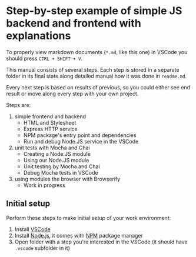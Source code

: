 # Step-by-step example of simple JS backend and frontend with explanations
To properly view markdown documents (`*.md`, like this one) in VSCode you should press `CTRL + SHIFT + V`.

This manual consists of several steps. Each step is stored in a separate folder in its final state along detailed manual how it was done in `readme.md`.

Every next step is based on results of previous, so you could either see end result or move along every step with your own project.

Steps are:

1. simple frontend and backend
    - HTML and Stylesheet
    - Express HTTP service
    - NPM package's entry point and dependencies
    - Run and debug Node.JS service in the VSCode
2. unit tests with Mocha and Chai
    - Creating a Node.JS module
    - Using our Node.JS module
    - Unit testing by Mocha and Chai
    - Debug Mocha tests in VSCode
3. using modules the browser with Browserify
    - Work in progress

## Initial setup
Perform these steps to make initial setup of your work environment:
 1. Install [VSCode](https://code.visualstudio.com)
 2. Install [Node.js](https://nodejs.org), it comes with [NPM](https://docs.npmjs.com/) package manager
 3. Open folder with a step you're interested in the VSCode (it should have `.vscode` subfolder in it) 
